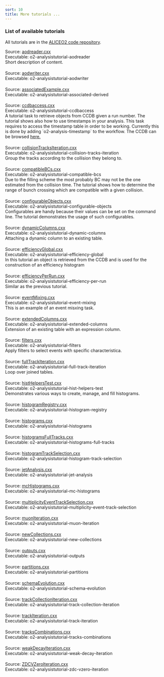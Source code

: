 ```yaml
---
sort: 10
title: More tutorials ...
---
```


### List of available tutorials
All tutorials are in the <a href="https://github.com/AliceO2Group/AliceO2/tree/dev/Analysis/Tutorials/src/"
target="_blank">ALICEO2 code repository</a>.


<div style="margin-bottom:5mm">
  Source: <a href="https://github.com/AliceO2Group/AliceO2/tree/dev/Analysis/Tutorials/src/aodreader.cxx" target="_blank">aodreader.cxx</a><br>
  Executable: o2-analysistutorial-aodreader
  <div>
    Short description of content.
  </div>
</div>

<div style="margin-bottom:5mm">
  Source: <a href="https://github.com/AliceO2Group/AliceO2/tree/dev/Analysis/Tutorials/src/aodwriter.cxx" target="_blank">aodwriter.cxx</a><br>
  Executable: o2-analysistutorial-aodwriter
</div>

<div style="margin-bottom:5mm">
  Source: <a href="https://github.com/AliceO2Group/AliceO2/tree/dev/Analysis/Tutorials/src/associatedExample.cxx" target="_blank">associatedExample.cxx</a><br>
  Executable: o2-analysistutorial-associated-derived
</div>

<div style="margin-bottom:5mm">
  Source: <a href="https://github.com/AliceO2Group/AliceO2/tree/dev/Analysis/Tutorials/src/ccdbaccess.cxx" target="_blank">ccdbaccess.cxx</a><br>
  Executable: o2-analysistutorial-ccdbaccess
  <div class="indBox">
    A tutorial task to retrieve objects from CCDB given a run number. The
tutorial shows also how to use timestamps in your analysis. This task requires
to access the timestamp table in order to be working. Currently this is done by
adding `o2-analysis-timestamp` to the workflow. The CCDB can be browsed <a
href="http://ccdb-test.cern.ch:8080/browse/" target="_blank">here.</a>
  </div>
</div>

<div style="margin-bottom:5mm">
  Source: <a href="https://github.com/AliceO2Group/AliceO2/tree/dev/Analysis/Tutorials/src/collisionTracksIteration.cxx" target="_blank">collisionTracksIteration.cxx</a><br>
  Executable: o2-analysistutorial-collision-tracks-iteration
  <div class="indBox">
    Group the tracks according to the collision they belong to.
  </div>
</div>

<div style="margin-bottom:5mm">
  Source: <a href="https://github.com/AliceO2Group/AliceO2/tree/dev/Analysis/Tutorials/src/compatibleBCs.cxx" target="_blank">compatibleBCs.cxx</a><br>
  Executable: o2-analysistutorial-compatible-bcs
  <div class="indBox">
    Due to the filling scheme the most probably BC may not be the one estimated from the collision time. The tutorial shows how to determine the range of bunch crossing which are compatible with a given collision.
  </div>
</div>

<div style="margin-bottom:5mm">
  Source: <a href="https://github.com/AliceO2Group/AliceO2/tree/dev/Analysis/Tutorials/src/configurableObjects.cxx" target="_blank">configurableObjects.cxx</a><br>
  Executable: o2-analysistutorial-configurable-objects
  <div class="indBox">
    Configurables are handy because their values can be set on the command line. The tutorial demonstrates the usage of such configurables.
  </div>
</div>

<div style="margin-bottom:5mm">
  Source: <a href="https://github.com/AliceO2Group/AliceO2/tree/dev/Analysis/Tutorials/src/dynamicColumns.cxx" target="_blank">dynamicColumns.cxx</a><br>
  Executable: o2-analysistutorial-dynamic-columns
  <div class="indBox">
    Attaching a dynamic column to an existing table.
  </div>
</div>

<div style="margin-bottom:5mm">
  Source: <a href="https://github.com/AliceO2Group/AliceO2/tree/dev/Analysis/Tutorials/src/efficiencyGlobal.cxx" target="_blank">efficiencyGlobal.cxx</a><br>
  Executable: o2-analysistutorial-efficiency-global
  <div class="indBox">
    In this tutorial an object is retrieved from the CCDB and is used for the construction of an efficiency histogram
  </div>
</div>

<div style="margin-bottom:5mm">
  Source: <a href="https://github.com/AliceO2Group/AliceO2/tree/dev/Analysis/Tutorials/src/efficiencyPerRun.cxx" target="_blank">efficiencyPerRun.cxx</a><br>
  Executable: o2-analysistutorial-efficiency-per-run
  <div class="indBox">
    Similar as the previous tutorial.
  </div>
</div>

<div style="margin-bottom:5mm">
  Source: <a href="https://github.com/AliceO2Group/AliceO2/tree/dev/Analysis/Tutorials/src/eventMixing.cxx" target="_blank">eventMixing.cxx</a><br>
  Executable: o2-analysistutorial-event-mixing
  <div class="indBox">
    This is an example of an event misxing task.
  </div>
</div>

<div style="margin-bottom:5mm">
  Source: <a href="https://github.com/AliceO2Group/AliceO2/tree/dev/Analysis/Tutorials/src/extendedColumns.cxx" target="_blank">extendedColumns.cxx</a><br>
  Executable: o2-analysistutorial-extended-columns
  <div class="indBox">
    Extension of an existing table with an expression column.
  </div>
</div>

<div style="margin-bottom:5mm">
  Source: <a href="https://github.com/AliceO2Group/AliceO2/tree/dev/Analysis/Tutorials/src/filters.cxx" target="_blank">filters.cxx</a><br>
  Executable: o2-analysistutorial-filters
  <div class="indBox">
    Apply filters to select events with specific characteristica.
  </div>
</div>

<div style="margin-bottom:5mm">
  Source: <a href="https://github.com/AliceO2Group/AliceO2/tree/dev/Analysis/Tutorials/src/fullTrackIteration.cxx" target="_blank">fullTrackIteration.cxx</a><br>
  Executable: o2-analysistutorial-full-track-iteration
  <div class="indBox">
    Loop over joined tables.
  </div>
</div>

<div style="margin-bottom:5mm">
  Source: <a href="https://github.com/AliceO2Group/AliceO2/tree/dev/Analysis/Tutorials/src/histHelpersTest.cxx" target="_blank">histHelpersTest.cxx</a><br>
  Executable: o2-analysistutorial-hist-helpers-test
  <div class="indBox">
    Demonstrates various ways to create, manage, and fill histograms.
  </div>
</div>

<div style="margin-bottom:5mm">
  Source: <a href="https://github.com/AliceO2Group/AliceO2/tree/dev/Analysis/Tutorials/src/histogramRegistry.cxx" target="_blank">histogramRegistry.cxx</a><br>
  Executable: o2-analysistutorial-histogram-registry
</div>

<div style="margin-bottom:5mm">
  Source: <a href="https://github.com/AliceO2Group/AliceO2/tree/dev/Analysis/Tutorials/src/histograms.cxx" target="_blank">histograms.cxx</a><br>
  Executable: o2-analysistutorial-histograms
</div>

<div style="margin-bottom:5mm">
  Source: <a href="https://github.com/AliceO2Group/AliceO2/tree/dev/Analysis/Tutorials/src/histogramsFullTracks.cxx" target="_blank">histogramsFullTracks.cxx</a><br>
  Executable: o2-analysistutorial-histograms-full-tracks
</div>

<div style="margin-bottom:5mm">
  Source: <a href="https://github.com/AliceO2Group/AliceO2/tree/dev/Analysis/Tutorials/src/histogramTrackSelection.cxx" target="_blank">histogramTrackSelection.cxx</a><br>
  Executable: o2-analysistutorial-histogram-track-selection
</div>

<div style="margin-bottom:5mm">
  Source: <a href="https://github.com/AliceO2Group/AliceO2/tree/dev/Analysis/Tutorials/src/jetAnalysis.cxx" target="_blank">jetAnalysis.cxx</a><br>
  Executable: o2-analysistutorial-jet-analysis
</div>

<div style="margin-bottom:5mm">
  Source: <a href="https://github.com/AliceO2Group/AliceO2/tree/dev/Analysis/Tutorials/src/mcHistograms.cxx" target="_blank">mcHistograms.cxx</a><br>
  Executable: o2-analysistutorial-mc-histograms
</div>

<div style="margin-bottom:5mm">
  Source: <a href="https://github.com/AliceO2Group/AliceO2/tree/dev/Analysis/Tutorials/src/multiplicityEventTrackSelection.cxx" target="_blank">multiplicityEventTrackSelection.cxx</a><br>
  Executable: o2-analysistutorial-multiplicity-event-track-selection
</div>

<div style="margin-bottom:5mm">
  Source: <a href="https://github.com/AliceO2Group/AliceO2/tree/dev/Analysis/Tutorials/src/muonIteration.cxx" target="_blank">muonIteration.cxx</a><br>
  Executable: o2-analysistutorial-muon-iteration
</div>

<div style="margin-bottom:5mm">
  Source: <a href="https://github.com/AliceO2Group/AliceO2/tree/dev/Analysis/Tutorials/src/newCollections.cxx" target="_blank">newCollections.cxx</a><br>
  Executable: o2-analysistutorial-new-collections
</div>

<div style="margin-bottom:5mm">
  Source: <a href="https://github.com/AliceO2Group/AliceO2/tree/dev/Analysis/Tutorials/src/outputs.cxx" target="_blank">outputs.cxx</a><br>
  Executable: o2-analysistutorial-outputs
</div>

<div style="margin-bottom:5mm">
  Source: <a href="https://github.com/AliceO2Group/AliceO2/tree/dev/Analysis/Tutorials/src/partitions.cxx" target="_blank">partitions.cxx</a><br>
  Executable: o2-analysistutorial-partitions
</div>

<div style="margin-bottom:5mm">
  Source: <a href="https://github.com/AliceO2Group/AliceO2/tree/dev/Analysis/Tutorials/src/schemaEvolution.cxx" target="_blank">schemaEvolution.cxx</a><br>
  Executable: o2-analysistutorial-schema-evolution
</div>

<div style="margin-bottom:5mm">
  Source: <a href="https://github.com/AliceO2Group/AliceO2/tree/dev/Analysis/Tutorials/src/trackCollectionIteration.cxx" target="_blank">trackCollectionIteration.cxx</a><br>
  Executable: o2-analysistutorial-track-collection-iteration
</div>

<div style="margin-bottom:5mm">
  Source: <a href="https://github.com/AliceO2Group/AliceO2/tree/dev/Analysis/Tutorials/src/trackIteration.cxx" target="_blank">trackIteration.cxx</a><br>
  Executable: o2-analysistutorial-track-iteration
</div>

<div style="margin-bottom:5mm">
  Source: <a href="https://github.com/AliceO2Group/AliceO2/tree/dev/Analysis/Tutorials/src/tracksCombinations.cxx" target="_blank">tracksCombinations.cxx</a><br>
  Executable: o2-analysistutorial-tracks-combinations
</div>

<div style="margin-bottom:5mm">
  Source: <a href="https://github.com/AliceO2Group/AliceO2/tree/dev/Analysis/Tutorials/src/weakDecayIteration.cxx" target="_blank">weakDecayIteration.cxx</a><br>
  Executable: o2-analysistutorial-weak-decay-iteration
</div>

<div style="margin-bottom:5mm">
  Source: <a href="https://github.com/AliceO2Group/AliceO2/tree/dev/Analysis/Tutorials/src/ZDCVZeroIteration.cxx" target="_blank">ZDCVZeroIteration.cxx</a><br>
  Executable: o2-analysistutorial-zdc-vzero-iteration
</div>

